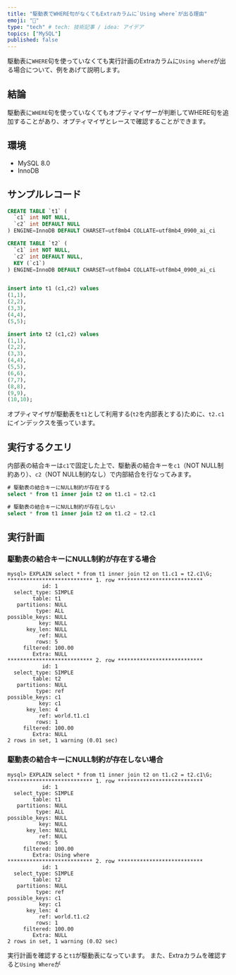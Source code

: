 ```yaml
---
title: "駆動表でWHERE句がなくてもExtraカラムに`Using where`が出る理由"
emoji: "📑"
type: "tech" # tech: 技術記事 / idea: アイデア
topics: ["MySQL"]
published: false
---
```


駆動表に`WHERE`句を使っていなくても実行計画のExtraカラムに`Using where`が出る場合について、例をあげて説明します。

## 結論
駆動表に`WHERE`句を使っていなくてもオプティマイザーが判断してWHERE句を追加することがあり、オプティマイザとレースで確認することができます。

## 環境
- MySQL 8.0
- InnoDB

## サンプルレコード
```sql
CREATE TABLE `t1` (
  `c1` int NOT NULL,
  `c2` int DEFAULT NULL
) ENGINE=InnoDB DEFAULT CHARSET=utf8mb4 COLLATE=utf8mb4_0900_ai_ci

CREATE TABLE `t2` (
  `c1` int NOT NULL,
  `c2` int DEFAULT NULL,
  KEY (`c1`)
) ENGINE=InnoDB DEFAULT CHARSET=utf8mb4 COLLATE=utf8mb4_0900_ai_ci


insert into t1 (c1,c2) values
(1,1),
(2,2),
(3,3),
(4,4),
(5,5);

insert into t2 (c1,c2) values
(1,1),
(2,2),
(3,3),
(4,4),
(5,5),
(6,6),
(7,7),
(8,8),
(9,9),
(10,10);
```

オプティマイザが駆動表を`t1`として利用する(`t2`を内部表とする)ために、`t2.c1`にインデックスを張っています。

## 実行するクエリ
内部表の結合キーは`c1`で固定した上で、駆動表の結合キーを`c1`（NOT NULL制約あり）、`c2`（NOT NULL制約なし）で内部結合を行なってみます。

```sql
# 駆動表の結合キーにNULL制約が存在する
select * from t1 inner join t2 on t1.c1 = t2.c1

# 駆動表の結合キーにNULL制約が存在しない
select * from t1 inner join t2 on t1.c2 = t2.c1
```

## 実行計画

### 駆動表の結合キーにNULL制約が存在する場合

```
mysql> EXPLAIN select * from t1 inner join t2 on t1.c1 = t2.c1\G;
*************************** 1. row ***************************
           id: 1
  select_type: SIMPLE
        table: t1
   partitions: NULL
         type: ALL
possible_keys: NULL
          key: NULL
      key_len: NULL
          ref: NULL
         rows: 5
     filtered: 100.00
        Extra: NULL
*************************** 2. row ***************************
           id: 1
  select_type: SIMPLE
        table: t2
   partitions: NULL
         type: ref
possible_keys: c1
          key: c1
      key_len: 4
          ref: world.t1.c1
         rows: 1
     filtered: 100.00
        Extra: NULL
2 rows in set, 1 warning (0.01 sec)
```

### 駆動表の結合キーにNULL制約が存在しない場合
```
mysql> EXPLAIN select * from t1 inner join t2 on t1.c2 = t2.c1\G;
*************************** 1. row ***************************
           id: 1
  select_type: SIMPLE
        table: t1
   partitions: NULL
         type: ALL
possible_keys: NULL
          key: NULL
      key_len: NULL
          ref: NULL
         rows: 5
     filtered: 100.00
        Extra: Using where
*************************** 2. row ***************************
           id: 1
  select_type: SIMPLE
        table: t2
   partitions: NULL
         type: ref
possible_keys: c1
          key: c1
      key_len: 4
          ref: world.t1.c2
         rows: 1
     filtered: 100.00
        Extra: NULL
2 rows in set, 1 warning (0.02 sec)
```

実行計画を確認すると`t1`が駆動表になっています。
また、Extraカラムを確認すると`Using Where`が
